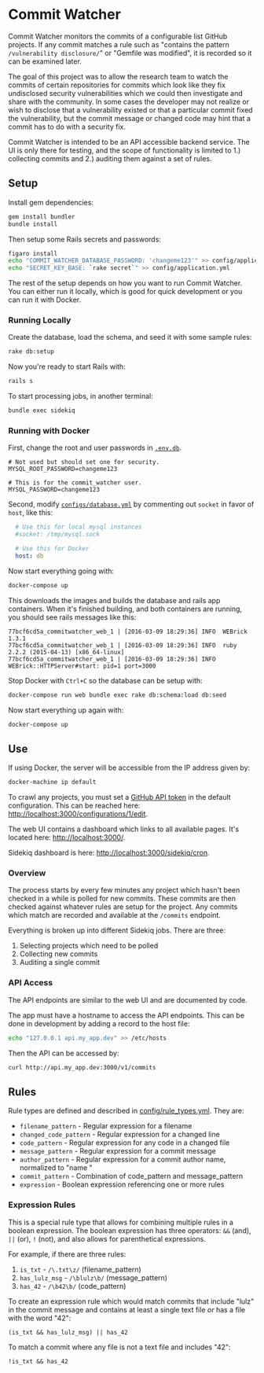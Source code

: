 # Commit Watcher

Commit Watcher monitors the commits of a configurable list GitHub projects. If any commit matches a rule such as "contains the pattern `/vulnerability disclosure/`" or "Gemfile was modified", it is recorded so it can be examined later.

The goal of this project was to allow the research team to watch the commits of certain repositories for commits which look like they fix undisclosed security vulnerabilities which we could then investigate and share with the community. In some cases the developer may not realize or wish to disclose that a vulnerability existed or that a particular commit fixed the vulnerability, but the commit message or changed code may hint that a commit has to do with a security fix.

Commit Watcher is intended to be an API accessible backend service. The UI is only there for testing, and the scope of functionality is limited to 1.) collecting commits and 2.) auditing them against a set of rules.

## Setup

Install gem dependencies:

```bash
gem install bundler
bundle install
```

Then setup some Rails secrets and passwords:

```bash
figaro install
echo "COMMIT_WATCHER_DATABASE_PASSWORD: 'changeme123'" >> config/application.yml
echo "SECRET_KEY_BASE: `rake secret`" >> config/application.yml
```

The rest of the setup depends on how you want to run Commit Watcher. You can either run it locally, which is good for quick development or you can run it with Docker.

### Running Locally

Create the database, load the schema, and seed it with some sample rules:

```bash
rake db:setup
```

Now you're ready to start Rails with:

```bash
rails s
```

To start processing jobs, in another terminal:

```bash
bundle exec sidekiq
```

### Running with Docker

First, change the root and user passwords in [`.env.db`](.env.db).
```
# Not used but should set one for security.
MYSQL_ROOT_PASSWORD=changeme123

# This is for the commit_watcher user.
MYSQL_PASSWORD=changeme123
```

Second, modify [`configs/database.yml`](configs/database.yml) by commenting out `socket` in favor of `host`, like this:

```yaml
  # Use this for local mysql instances
  #socket: /tmp/mysql.sock

  # Use this for Docker
  host: db
```

Now start everything going with:

```bash
docker-compose up
```

This downloads the images and builds the database and rails app containers. When it's finished building, and both containers are running, you should see rails messages like this:

```
77bcf6cd5a_commitwatcher_web_1 | [2016-03-09 18:29:36] INFO  WEBrick 1.3.1
77bcf6cd5a_commitwatcher_web_1 | [2016-03-09 18:29:36] INFO  ruby 2.2.2 (2015-04-13) [x86_64-linux]
77bcf6cd5a_commitwatcher_web_1 | [2016-03-09 18:29:36] INFO  WEBrick::HTTPServer#start: pid=1 port=3000
```

Stop Docker with `Ctrl+C` so the database can be setup with:

```bash
docker-compose run web bundle exec rake db:schema:load db:seed
```

Now start everything up again with:

```bash
docker-compose up
```

## Use

If using Docker, the server will be accessible from the IP address given by:

```bash
docker-machine ip default
```

To crawl any projects, you must set a [GitHub API token](https://github.com/settings/tokens) in the default configuration. This can be reached here: [http://localhost:3000/configurations/1/edit](http://localhost:3000/configurations/1/edit).

The web UI contains a dashboard which links to all available pages. It's located here: [http://localhost:3000/](http://localhost:3000/).

Sidekiq dashboard is here: [http://localhost:3000/sidekiq/cron](http://localhost:3000/sidekiq/cron).

### Overview

The process starts by every few minutes any project which hasn't been checked in a while is polled for new commits. These commits are then checked against whatever rules are setup for the project. Any commits which match are recorded and available at the `/commits` endpoint.

Everything is broken up into different Sidekiq jobs. There are three:

1. Selecting projects which need to be polled
2. Collecting new commits
3. Auditing a single commit

### API Access

The API endpoints are similar to the web UI and are documented by code.

The app must have a hostname to access the API endpoints. This can be done in development by adding a record to the host file:

```bash
echo "127.0.0.1 api.my_app.dev" >> /etc/hosts
```

Then the API can be accessed by:
```bash
curl http://api.my_app.dev:3000/v1/commits
```

## Rules

Rule types are defined and described in [config/rule_types.yml](config/rule_types.yml). They are:

* `filename_pattern` - Regular expression for a filename
* `changed_code_pattern` - Regular expression for a changed line
* `code_pattern` - Regular expression for any code in a changed file
* `message_pattern` - Regular expression for a commit message
* `author_pattern` - Regular expression for a commit author name, normalized to "name <email>"
* `commit_pattern` - Combination of code_pattern and message_pattern
* `expression` - Boolean expression referencing one or more rules

### Expression Rules

This is a special rule type that allows for combining multiple rules in a boolean expression. The boolean expression has three operators: `&&` (and), `||` (or), `!` (not), and also allows for parenthetical expressions.

For example, if there are three rules:

1. `is_txt` - `/\.txt\z/` (filename_pattern)
2. `has_lulz_msg` - `/\blulz\b/` (message_pattern)
3. `has_42` - `/\b42\b/` (code_pattern)

To create an expression rule which would match commits that include "lulz" in the commit message and contains at least a single text file _or_ has a file with the word "42":

```
(is_txt && has_lulz_msg) || has_42
```

To match a commit where any file is not a text file and includes "42":

```
!is_txt && has_42
```
